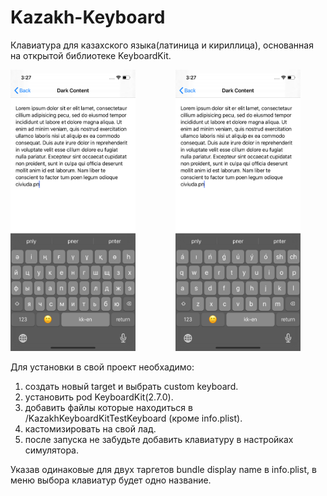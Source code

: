 # Kazakh-Keyboard

Клавиатура для казахского языка(латиница и кириллица), основанная на открытой библиотеке KeyboardKit.

<img src="readme%20imgs/screen1.png" width="200" height="450"> &emsp;&emsp;&emsp;&emsp; <img src="readme%20imgs/screen2.png" width="200" height="450">

Для установки в свой проект необхадимо:
1) создать новый target и выбрать custom keyboard.
2) установить pod KeyboardKit(2.7.0).
3) добавить файлы которые находиться в /KazakhKeyboardKitTestKeyboard (кроме info.plist).
4) кастомизировать на свой лад.
5) после запуска не забудьте добавить клавиатуру в настройках симулятора.

Указав одинаковые для двух таргетов bundle display name в info.plist, в меню выбора клавиатур будет одно название.
